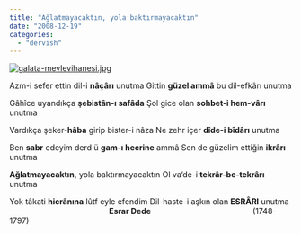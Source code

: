 ```yaml
---
title: "Ağlatmayacaktın, yola baktırmayacaktın"
date: "2008-12-19"
categories: 
  - "dervish"
---
```


[![galata-mevlevihanesi.jpg](/uploads/2008/12/galata-mevlevihanesi-1.jpg)](/uploads/2008/12/galata-mevlevihanesi-1.jpg "galata-mevlevihanesi.jpg")

Azm-i sefer ettin dil-i **nâçârı** unutma Gittin **güzel ammâ** bu dil-efkârı unutma

Gâhîce uyandıkça **şebistân-ı safâda** Şol gice olan **sohbet-i hem-vârı** unutma

Vardıkça şeker-**hâba** girip bister-i nâza Ne zehr içer **dîde-i bîdârı** unutma

Ben **sabr** edeyim derd ü **gam-ı hecrine** ammâ Sen de güzelim ettiğin **ikrârı** unutma

**Ağlatmayacaktın,** yola baktırmayacaktın Ol va‘de-i **tekrâr-be-tekrârı** unutma

Yok tâkati **hicrânına** lûtf eyle efendim Dil-haste-i aşkın olan **ESRÂRI** unutma                                              **Esrar Dede**                                              (1748-1797)

